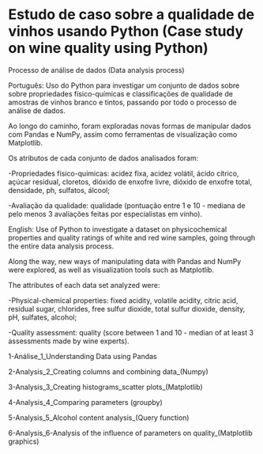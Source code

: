 # Estudo de caso sobre a qualidade de vinhos usando Python (Case study on wine quality using Python)

Processo de análise de dados (Data analysis process) 

Português: Uso do Python para investigar um conjunto de dados sobre sobre propriedades físico-químicas e classificações de qualidade de amostras de vinhos branco e tintos, passando por todo o processo de análise de dados.

Ao longo do caminho, foram exploradas novas formas de manipular dados com Pandas e NumPy, assim como ferramentas de visualização como Matplotlib.

Os atributos de cada conjunto de dados analisados foram:

-Propriedades físico-químicas: acidez fixa, acidez volátil, ácido cítrico, açúcar residual, cloretos, dióxido de enxofre livre, dióxido de enxofre total, densidade, ph, sulfatos, álcool;

-Avaliação da qualidade: qualidade (pontuação entre 1 e 10 - mediana de pelo menos 3 avaliações feitas por especialistas em vinho).






English: Use of Python to investigate a dataset on physicochemical properties and quality ratings of white and red wine samples, going through the entire data analysis process.

Along the way, new ways of manipulating data with Pandas and NumPy were explored, as well as visualization tools such as Matplotlib.

The attributes of each data set analyzed were:

-Physical-chemical properties: fixed acidity, volatile acidity, citric acid, residual sugar, chlorides, free sulfur dioxide, total sulfur dioxide, density, pH, sulfates, alcohol;

-Quality assessment: quality (score between 1 and 10 - median of at least 3 assessments made by wine experts).


1-Análise_1_Understanding Data using Pandas

2-Analysis_2_Creating columns and combining data_(Numpy)

3-Analysis_3_Creating histograms_scatter plots_(Matplotlib)

4-Analysis_4_Comparing parameters (groupby)

5-Analysis_5_Alcohol content analysis_(Query function)

6-Analysis_6-Analysis of the influence of parameters on quality_(Matplotlib graphics)
